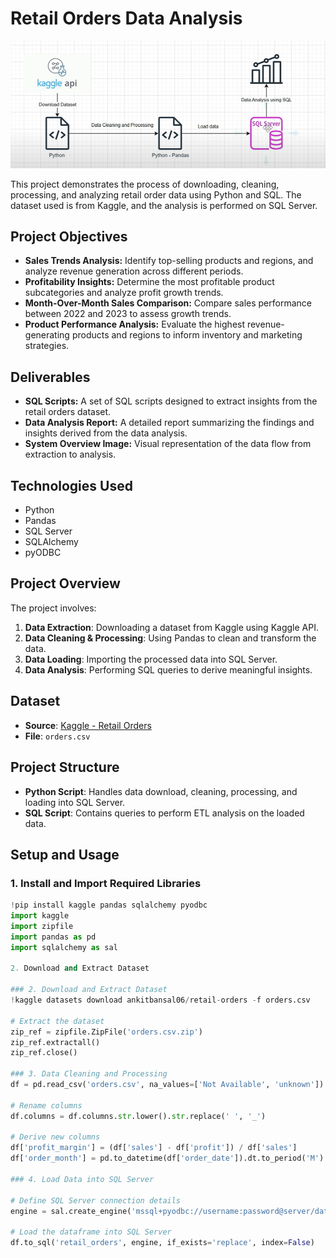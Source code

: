 # Retail Orders Data Analysis

![System Overview](https://github.com/rohitaragde/OrderDataSQL-ETL-Analysis/blob/master/system_overview.png)

This project demonstrates the process of downloading, cleaning, processing, and analyzing retail order data using Python and SQL. The dataset used is from Kaggle, and the analysis is performed on SQL Server.

## Project Objectives
- **Sales Trends Analysis:** Identify top-selling products and regions, and analyze revenue generation across different periods.
- **Profitability Insights:** Determine the most profitable product subcategories and analyze profit growth trends.
- **Month-Over-Month Sales Comparison:** Compare sales performance between 2022 and 2023 to assess growth trends.
- **Product Performance Analysis:** Evaluate the highest revenue-generating products and regions to inform inventory and marketing strategies.

## Deliverables
- **SQL Scripts:** A set of SQL scripts designed to extract insights from the retail orders dataset.
- **Data Analysis Report:** A detailed report summarizing the findings and insights derived from the data analysis.
- **System Overview Image:** Visual representation of the data flow from extraction to analysis.

## Technologies Used
- Python
- Pandas
- SQL Server
- SQLAlchemy
- pyODBC

## Project Overview

The project involves:
1. **Data Extraction**: Downloading a dataset from Kaggle using Kaggle API.
2. **Data Cleaning & Processing**: Using Pandas to clean and transform the data.
3. **Data Loading**: Importing the processed data into SQL Server.
4. **Data Analysis**: Performing SQL queries to derive meaningful insights.

## Dataset

- **Source**: [Kaggle - Retail Orders](https://www.kaggle.com/datasets/ankitbansal06/retail-orders)
- **File**: `orders.csv`

## Project Structure

- **Python Script**: Handles data download, cleaning, processing, and loading into SQL Server.
- **SQL Script**: Contains queries to perform ETL analysis on the loaded data.

## Setup and Usage

### 1. Install and Import Required Libraries

```python
!pip install kaggle pandas sqlalchemy pyodbc
import kaggle
import zipfile
import pandas as pd
import sqlalchemy as sal

2. Download and Extract Dataset

### 2. Download and Extract Dataset
!kaggle datasets download ankitbansal06/retail-orders -f orders.csv

# Extract the dataset
zip_ref = zipfile.ZipFile('orders.csv.zip')
zip_ref.extractall()
zip_ref.close()

### 3. Data Cleaning and Processing
df = pd.read_csv('orders.csv', na_values=['Not Available', 'unknown'])

# Rename columns
df.columns = df.columns.str.lower().str.replace(' ', '_')

# Derive new columns
df['profit_margin'] = (df['sales'] - df['profit']) / df['sales']
df['order_month'] = pd.to_datetime(df['order_date']).dt.to_period('M')

### 4. Load Data into SQL Server

# Define SQL Server connection details
engine = sal.create_engine('mssql+pyodbc://username:password@server/database?driver=ODBC+Driver+17+for+SQL+Server')

# Load the dataframe into SQL Server
df.to_sql('retail_orders', engine, if_exists='replace', index=False)



